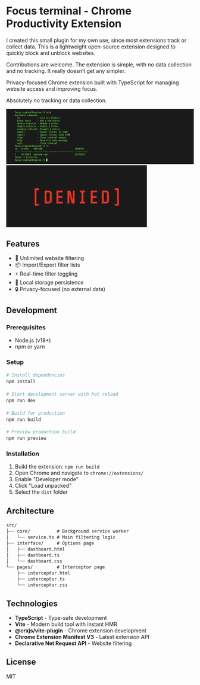 # Focus terminal - Chrome Productivity Extension

I created this small plugin for my own use, since most extensions track or collect data. This is a lightweight open-source extension designed to quickly block and unblock websites.

  Contributions are welcome. The extension is simple, with no data collection and no tracking. It really doesn’t get any simpler.

  Privacy-focused Chrome extension built with TypeScript for managing website access and improving focus.

  Absolutely no tracking or data collection.

![Focus Terminal Dashboard](public/images/dash.png)
![Denied page](public/images/denied.png)

## Features

- 🚫 Unlimited website filtering
- 📦 Import/Export filter lists
- ⚡ Real-time filter toggling
- 💾 Local storage persistence
- 🔒 Privacy-focused (no external data)

## Development

### Prerequisites

- Node.js (v18+)
- npm or yarn

### Setup

```bash
# Install dependencies
npm install

# Start development server with hot reload
npm run dev

# Build for production
npm run build

# Preview production build
npm run preview
```

### Installation

1. Build the extension: `npm run build`
2. Open Chrome and navigate to `chrome://extensions/`
3. Enable "Developer mode"
4. Click "Load unpacked"
5. Select the `dist` folder

## Architecture

```
src/
├── core/          # Background service worker
│   └── service.ts # Main filtering logic
├── interface/     # Options page
│   ├── dashboard.html
│   ├── dashboard.ts
│   └── dashboard.css
└── pages/         # Interceptor page
    ├── interceptor.html
    ├── interceptor.ts
    └── interceptor.css
```

## Technologies

- **TypeScript** - Type-safe development
- **Vite** - Modern build tool with instant HMR
- **@crxjs/vite-plugin** - Chrome extension development
- **Chrome Extension Manifest V3** - Latest extension API
- **Declarative Net Request API** - Website filtering

## License

MIT